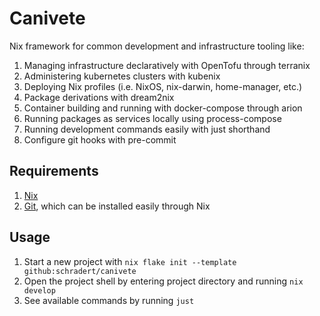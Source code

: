 # Canivete

Nix framework for common development and infrastructure tooling like:

1. Managing infrastructure declaratively with OpenTofu through terranix
2. Administering kubernetes clusters with kubenix
3. Deploying Nix profiles (i.e. NixOS, nix-darwin, home-manager, etc.)
4. Package derivations with dream2nix
5. Container building and running with docker-compose through arion
6. Running packages as services locally using process-compose
7. Running development commands easily with just shorthand
8. Configure git hooks with pre-commit

## Requirements

1. [Nix](https://nixos.org/download/)
2. [Git](https://git-scm.com/), which can be installed easily through Nix

## Usage

1. Start a new project with `nix flake init --template github:schradert/canivete`
2. Open the project shell by entering project directory and running `nix develop`
3. See available commands by running `just`
